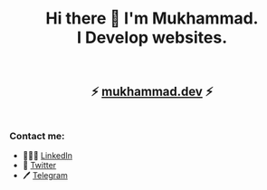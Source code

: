 <h1 align="center">
Hi there 👋 I'm Mukhammad.<br>I Develop websites.
  <br><br>
</h1>

<h2 align="center">
  ⚡ <a href="https://mukhammad-dev.vercel.app" target="_blank">mukhammad.dev</a> ⚡
  <br><br>
</h2>

### Contact me:

- 👨🏻‍💼 [LinkedIn](https://www.linkedin.com/in/mukhammad-shonazarov-68878325a/)
- 🐓 [Twitter](https://twitter.com/MukhammadDev)
- 🖊 [Telegram](https://t.me/mukhammadDev)
